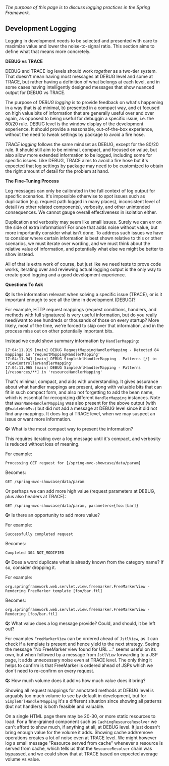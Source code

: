 
_The purpose of this page is to discuss logging practices in the Spring Framework._

## Development Logging

Logging in development needs to be selected and presented with care to maximize value and lower the noise-to-signal ratio. This section aims to define what that means more concretely.

**DEBUG vs TRACE**

DEBUG and TRACE log levels should work _together_ as a two-tier system. That doesn't mean having most messages at DEBUG level and some at TRACE, but rather having a definition of what belongs at each level, and in some cases having intelligently designed messages that show nuanced output for DEBUG vs TRACE.

The purpose of _DEBUG logging_ is to provide feedback on what's happening in a way that is a) minimal, b) presented in a compact way, and c) focused on high value bits of information that are generally useful over and over again, as opposed to being useful for debuggin a specific issue, i.e. the 80/20 rule. DEBUG level is the window display of the development experience. It should provide a reasonable, out-of-the-box experience, without the need to tweak settings by package to avoid a fire hose.

_TRACE logging_ follows the same mindset as DEBUG, except for the 80/20 rule. It should still aim to be minimal, compact, and focused on value, but also allow more extended information to be logged, including some for specific issues. Like DEBUG, TRACE aims to avoid a fire hose but it's expected that log settings by package may need to be customized to obtain the right amount of detail for the problem at hand.

**The Fine-Tuning Process**

Log messages can only be calibrated in the full context of log output for specific scenarios. It's impossible otherwise to spot issues such as duplication (e.g. request path logged in many places), inconsistent level of detail (vs other related components), verbosity, and other unintended consequences. We cannot gauge overall effectiveness in isolation either.

Duplication and verbosity may seem like small issues. Surely we can err on the side of extra information? For once that adds noise without value, but more importantly consider what isn't done. To address such issues we have to consider where certain information is best shown relative to this or other scenarios, we must iterate over wording, and we must think about the relative value of information, and potentially what else we might be better to show instead. 

All of that is extra work of course, but just like we need tests to prove code works, iterating over and reviewing actual logging output is the only way to create good logging and a good development experience.

**Questions To Ask**

**Q:** Is the information relevant when solving a specific issue (TRACE), or is it important enough to see all the time in development (DEBUG)?

For example, HTTP request mappings (request conditions, handlers, and methods with full signatures) is very useful information, but do you really need/want to see hundreds or thousands of those on every startup? More likely, most of the time, we're forced to skip over that information, and in the process miss out on other potentially important bits.

Instead we could show summary information by `HandlerMapping`:
```
17:04:11.919 [main] DEBUG RequestMappingHandlerMapping - Detected 84 mappings in 'requestMappingHandlerMapping'
17:04:11.941 [main] DEBUG SimpleUrlHandlerMapping - Patterns [/] in 'viewControllerHandlerMapping'
17:04:11.965 [main] DEBUG SimpleUrlHandlerMapping - Patterns [/resources/**] in 'resourceHandlerMapping'
```

That's minimal, compact, and aids with understanding. It gives assurance about what handler mappings are present, along with valuable bits that can fit in such compact form, and also not forgetting to add the bean name, which is essential for recognizing different `HandlerMapping` instances. Note that `BeanNameHandlerMapping` was also present for the above output (with `@EnableWebMvc`) but did not add a message at DEBUG level since it did not find any mappings. It does log at TRACE level, when we may suspect an issue or want more information.

**Q:** What is the most compact way to present the information?

This requires iterating over a log message until it's compact, and verbosity is reduced without loss of meaning. 

For example:
```
Processing GET request for [/spring-mvc-showcase/data/param]
```
Becomes:
```
GET /spring-mvc-showcase/data/param
```
Or perhaps we can add more high value (request parameters at DEBUG, plus also headers at TRACE):
```
GET /spring-mvc-showcase/data/param, parameters={foo:[bar]}
```

**Q:** Is there an opportunity to add more value?

For example:
```
Successfully completed request
```
Becomes:
```
Completed 304 NOT_MODIFIED
```

**Q:** Does a word duplicate what is already known from the category name? If so, consider dropping it.

For example:
```
org.springframework.web.servlet.view.freemarker.FreeMarkerView - Rendering FreeMarker template [foo/bar.ftl]
```
Becomes:
```
org.springframework.web.servlet.view.freemarker.FreeMarkerView - Rendering [foo/bar.ftl]
```

**Q:** What value does a log message provide? Could, and should, it be left out?

For examples `FreeMarkerView` can be ordered ahead of `JstlView`, as it can check if a template is present and hence yield to the next strategy. Seeing the message "No FreeMarker view found for URL ..." seems useful on its own, but when followed by a message from `JstlView` forwarding to a JSP page, it adds unnecessary noise even at TRACE level. The only thing it helps to confirm is that FreeMarker is ordered ahead of JSPs which we don't need to re-confirm on every request. 

**Q:** How much volume does it add vs how much value does it bring?

Showing all request mappings for annotated methods at DEBUG level is arguably too much volume to see by default in development, but for `SimpleUrlHandlerMapping` it's a different situation since showing all patterns (but not handlers) is both feasible and valuable. 

On a single HTML page there may be 20-30, or more static resources to load. For a fine-grained component such as `CachingResourceResolver` we can't afford to show much, if anything at all, at DEBUG level. It just doesn't bring enough value for the volume it adds. Showing cache add/remove operations creates a lot of noise even at TRACE level. We might however log a small message "Resource served from cache" whenever a resource is served from cache, which tells us that the `ResourceResolver` chain was bypassed, and we could show that at TRACE based on expected average volume vs value.

